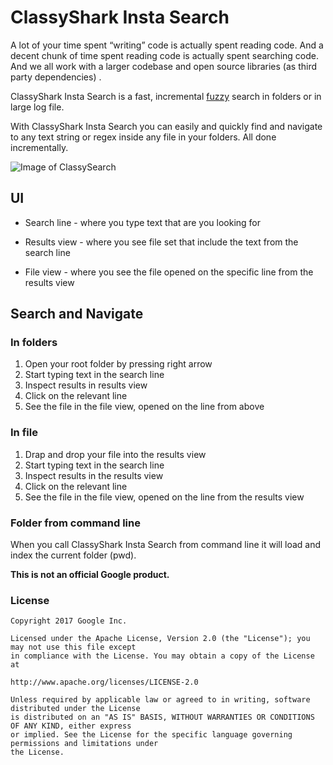 # ClassyShark Insta Search

A lot of your time spent “writing” code is actually spent reading code. And a decent chunk of time spent
reading code is actually spent searching code. And we all work with a larger codebase and open source 
libraries (as third party dependencies) .

ClassyShark Insta Search is a fast, incremental [fuzzy](https://en.wikipedia.org/wiki/Approximate_string_matching) search in folders or in large log file.

With ClassyShark Insta Search you can easily and quickly find and navigate
to any text string or regex inside any file in your folders. All done
incrementally.

![Image of ClassySearch](https://github.com/borisf/classysearch/blob/master/images/ClassySharkInstaSearch.png)

## UI
* Search line - where you type text that are you looking for

* Results view - where you see file set that include the text from
the search line

* File view - where you see the file opened on the specific line from the
results view

## Search and Navigate

### In folders

1. Open your root folder by pressing right arrow
2. Start typing text in the search line
3. Inspect results in results view
4. Click on the relevant line
5. See the file in the file view, opened on the line from above

### In file

1. Drap and drop your file into the results view
2. Start typing text in the search line
3. Inspect results in the results view
4. Click on the relevant line
5. See the file in the file view, opened on the line from
the results view

### Folder from command line
When you call ClassyShark Insta Search from command line it will load 
and index the current folder (pwd).


**This is not an official Google product.**

### License

```
Copyright 2017 Google Inc.

Licensed under the Apache License, Version 2.0 (the "License"); you may not use this file except
in compliance with the License. You may obtain a copy of the License at

http://www.apache.org/licenses/LICENSE-2.0

Unless required by applicable law or agreed to in writing, software distributed under the License
is distributed on an "AS IS" BASIS, WITHOUT WARRANTIES OR CONDITIONS OF ANY KIND, either express
or implied. See the License for the specific language governing permissions and limitations under
the License.
```
